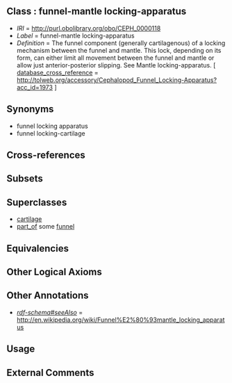 
## Class : funnel-mantle locking-apparatus

 * *IRI* = http://purl.obolibrary.org/obo/CEPH_0000118
 * *Label* = funnel-mantle locking-apparatus
 * *Definition* = The funnel component (generally cartilagenous) of a locking mechanism between the funnel and mantle. This lock, depending on its form, can either limit all movement between the funnel and mantle or allow just anterior-posterior slipping. See Mantle locking-apparatus. [ [database_cross_reference](../../ef/oboInOwl#hasDbXref.md) = http://tolweb.org/accessory/Cephalopod_Funnel_Locking-Apparatus?acc_id=1973 ]

## Synonyms

 * funnel locking apparatus
 * funnel locking-cartilage

## Cross-references


## Subsets


## Superclasses

 * [cartilage](../../UBERON/18/UBERON_0002418.md)
 * [part_of](../../BFO/50/BFO_0000050.md) some [funnel](../../CEPH/16/CEPH_0000116.md)

## Equivalencies


## Other Logical Axioms


## Other Annotations

 * *[rdf-schema#seeAlso](../../so/rdf-schema#seeAlso.md)* = http://en.wikipedia.org/wiki/Funnel%E2%80%93mantle_locking_apparatus

## Usage


## External Comments


